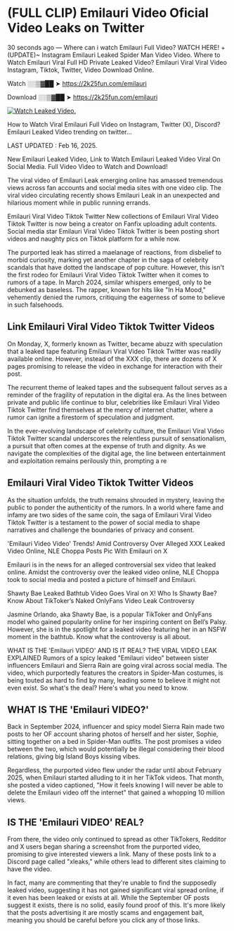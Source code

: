 # (FULL CLIP) Emilauri Video Oficial Video Leaks on Twitter

30 seconds ago — Where can i watch Emilauri Full Video? WATCH HERE! +(UPDATE)~ Instagram Emilauri Leaked Spider Man Video Video. Where to Watch Emilauri Viral Full HD Private Leaked Video? Emilauri Viral Viral Video Instagram, Tiktok, Twitter, Video Download Online.

Watch ░░▒▓██ ➤ https://2k25fun.com/emilauri

Download ░░▒▓██ ➤ https://2k25fun.com/emilauri

[![Watch Leaked Video.](https://miro.medium.com/v2/resize:fit:828/format:webp/1*cilzJN44JGOrTw9NJCrNHA.gif "Watch Leaked Video")](https://2k25fun.com/emilauri)

How to Watch Viral Emilauri Full Video on Instagram, Twitter (X), Discord? Emilauri Leaked Video trending on twitter...

LAST UPDATED : Feb 16, 2025.

New Emilauri Leaked Video, Link to Watch Emilauri Leaked Video Viral On Social Media. Full Video Video to Watch and Download!

The viral video of Emilauri Leak emerging online has amassed tremendous views across fan accounts and social media sites with one video clip. The viral video circulating recently shows Emilauri Leak in an unexpected and hilarious moment while in public running errands.

Emilauri Viral Video Tiktok Twitter New collections of Emilauri Viral Video Tiktok Twitter is now being a creator on Fanfix uploading adult contents. Social media star Emilauri Viral Video Tiktok Twitter is been posting short videos and naughty pics on Tiktok platform for a while now.

The purported leak has stirred a maelanage of reactions, from disbelief to morbid curiosity, marking yet another chapter in the saga of celebrity scandals that have dotted the landscape of pop culture. However, this isn't the first rodeo for Emilauri Viral Video Tiktok Twitter when it comes to rumors of a tape. In March 2024, similar whispers emerged, only to be debunked as baseless. The rapper, known for hits like "In Ha Mood," vehemently denied the rumors, critiquing the eagerness of some to believe in such falsehoods.

## Link Emilauri Viral Video Tiktok Twitter Videos

On Monday, X, formerly known as Twitter, became abuzz with speculation that a leaked tape featuring Emilauri Viral Video Tiktok Twitter was readily available online. However, instead of the XXX clip, there are dozens of X pages promising to release the video in exchange for interaction with their post.

The recurrent theme of leaked tapes and the subsequent fallout serves as a reminder of the fragility of reputation in the digital era. As the lines between private and public life continue to blur, celebrities like Emilauri Viral Video Tiktok Twitter find themselves at the mercy of internet chatter, where a rumor can ignite a firestorm of speculation and judgment.

In the ever-evolving landscape of celebrity culture, the Emilauri Viral Video Tiktok Twitter scandal underscores the relentless pursuit of sensationalism, a pursuit that often comes at the expense of truth and dignity. As we navigate the complexities of the digital age, the line between entertainment and exploitation remains perilously thin, prompting a re

##  Emilauri Viral Video Tiktok Twitter Videos

As the situation unfolds, the truth remains shrouded in mystery, leaving the public to ponder the authenticity of the rumors. In a world where fame and infamy are two sides of the same coin, the saga of Emilauri Viral Video Tiktok Twitter is a testament to the power of social media to shape narratives and challenge the boundaries of privacy and consent.

'Emilauri Video Video' Trends! Amid Controversy Over Alleged XXX Leaked Video Online, NLE Choppa Posts Pic With Emilauri on X

Emilauri is in the news for an alleged controversial sex video that leaked online. Amidst the controversy over the leaked video online, NLE Choppa took to social media and posted a picture of himself and Emilauri.

Shawty Bae Leaked Bathtub Video Goes Viral on X! Who Is Shawty Bae? Know About TikToker’s Naked OnlyFans Video Leak Controversy

Jasmine Orlando, aka Shawty Bae, is a popular TikToker and OnlyFans model who gained popularity online for her inspiring content on Bell’s Palsy. However, she is in the spotlight for a leaked video featuring her in an NSFW moment in the bathtub. Know what the controversy is all about.

WHAT IS THE 'Emilauri VIDEO' AND IS IT REAL? THE VIRAL VIDEO LEAK EXPLAINED Rumors of a spicy leaked "Emilauri video" between sister influencers Emilauri and Sierra Rain are going viral across social media. The video, which purportedly features the creators in Spider-Man costumes, is being touted as hard to find by many, leading some to believe it might not even exist. So what's the deal? Here's what you need to know.

## WHAT IS THE 'Emilauri VIDEO?'

Back in September 2024, influencer and spicy model Sierra Rain made two posts to her OF account sharing photos of herself and her sister, Sophie, sitting together on a bed in Spider-Man outfits. The post promises a video between the two, which would potentially be illegal considering their blood relations, giving big Island Boys kissing vibes.

Regardless, the purported video flew under the radar until about February 2025, when Emilauri started alluding to it in her TikTok videos. That month, she posted a video captioned, "How it feels knowing I will never be able to delete the Emilauri video off the internet" that gained a whopping 10 million views.

## IS THE 'Emilauri VIDEO' REAL?

From there, the video only continued to spread as other TikTokers, Redditor and X users began sharing a screenshot from the purported video, promising to give interested viewers a link. Many of these posts link to a Discord page called "xleaks," while others lead to different sites claiming to have the video.

In fact, many are commenting that they're unable to find the supposedly leaked video, suggesting it has not gained significant viral spread online, if it even has been leaked or exists at all. While the September OF posts suggest it exists, there is no solid, easily found proof of this. It's more likely that the posts advertising it are mostly scams and engagement bait, meaning you should be careful before you click any of those links.
